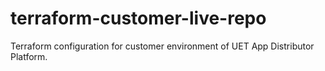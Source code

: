# terraform-customer-live-repo
Terraform configuration for customer environment of UET App Distributor Platform.
